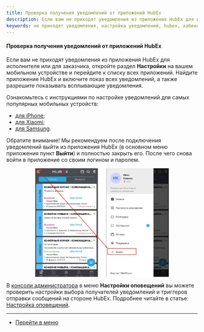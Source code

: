 ```yaml
---
title: Проверка получения уведомлений от приложений HubEx
description: Если вам не приходят уведомления из приложения HubEx для исполнителя или для заказчика, откройте раздел Настройки на вашем мобильном устройстве и перейдите к  списку всех приложений. Найдите приложение HubEx и включите показ всех уведомлений, а также разрешите показывать всплывающие уведомления.
keywords: не приходят уведомления, настройка уведомлений, hubex, хабекс, хубекс, хабикс
---
```


#### Проверка получения уведомлений от приложений HubEx
<html>
<meta charset="utf-8">
</html>

<body>
<p>Если вам не приходят уведомления из приложения HubEx для исполнителя или для заказчика, откройте раздел <strong>Настройки</strong> на
    вашем
    мобильном устройстве и перейдите к списку всех приложений. Найдите приложение HubEx и включите показ
    всех уведомлений, а также разрешите показывать всплывающие уведомления. </p>

<p>Ознакомьтесь с инструкциями по настройке уведомлений для самых популярных мобильных устройств:</p>

<ul>
    <li><a href="https://yablyk.com/548458-kak-otklyuchit-i-nastroit-uvedomleniya-na-iphone-i-ipad/">для iPhone</a>;
    </li>
    <li><a href="http://infosmartphone.ru/xiaomi/574-nastroika-uvedomlenii-prilozhenii-v-smartfone-xiaomi">для
        Xiaomi</a>;
    </li>
    <li><a href="https://www.samsung.com/ru/support/faqs/kak-otkljuchit-uvedomleniya/">для Samsung</a>.</li>
</ul>

<p> Обратите внимание! Мы рекомендуем после подключения уведомлений выйти из приложения HubEx
    (в основном меню приложения пункт <strong>Выйти</strong>) и полностью закрыть его. После чего снова войти
    в приложение со своим логином и паролем.</p>
<div>
    <img style="margin: 0 auto; display: block; max-width: 70%;"
         src="/attachments/images/FAQ/USER/HowToNotificationsToMobile/Exit.jpg"/>
</div>

<p>В <a href="https://wiki.hubex.ru/docs/FAQ/RU/admin/HowToEnterTheAdmin.html">консоли
    администратора</a> в меню <strong>Настройки оповещений</strong> вы можете проверить настройки выбора получателей
    уведомлений и триггеров отправки сообщений на стороне HubEx. Подробнее читайте в статье: <a
            href="https://wiki.hubex.ru/docs/FAQ/RU/admin/Notifications.html">Настройка оповещений</a>.</p>

</body>


___
- [Перейти в меню](http://wiki.hubex.ru)